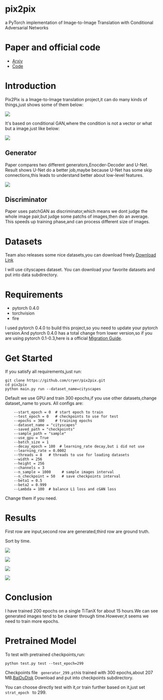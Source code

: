 # pix2pix
a PyTorch implementation of Image-to-Image Translation with Conditional Adversarial Networks

# Paper and official code

* [Arxiv](https://arxiv.org/abs/1611.07004)
* [Code](https://github.com/junyanz/pytorch-CycleGAN-and-pix2pix)

# Introduction

Pix2Pix is a Image-to-Image translation project,it can do many kinds of things,just shows some of them below:

![](https://github.com/cryer/pix2pix/raw/master/images/1.png)

It's based on conditional GAN,where the condition is not a vector or what but a image.just like below:

![](https://github.com/cryer/pix2pix/raw/master/images/2.png)

## Generator

Paper compares two different generators,Enocder-Decoder and U-Net. Result shows U-Net do a better job,maybe because U-Net has
some skip connections,this leads to understand better about low-level features.

![](https://github.com/cryer/pix2pix/raw/master/images/3.png)

## Discriminator

Paper uses patchGAN as discriminator,which means we dont judge the whole image pair,but judge some patchs of images,then do an average.
This speeds up training phase,and can process different size of images.

# Datasets

Team also releases some nice datasets,you can download freely.[Download Link](https://people.eecs.berkeley.edu/~tinghuiz/projects/pix2pix/datasets/)

I will use cityscapes dataset. You can download your favorite datasets and put into data subdirectory.

# Requirements

* pytorch 0.4.0
* torchvision
* fire

I used pytorch 0.4.0 to build this project,so you need to update your pytorch version.And pytorch 0.4.0 has a total change from lower
version,so if you are using pytorch 0.1-0.3,here is a official [Migration Guide](https://pytorch.org/2018/04/22/0_4_0-migration-guide.html).

# Get Started

If you satisfy all requirements,just run:
```
git clone https://github.com/cryer/pix2pix.git
cd pix2pix
python main.py run --dataset_name=cityscapes
```
Default we use GPU and train 300 epochs,if you use other datasets,change dataset_name to yours.
All configs are:
```
    --start_epoch = 0  # start epoch to train
    --test_epoch = 0   # checkpoints to use for test
    --epochs = 300     # training epochs
    --dataset_name = "cityscapes"   
    --saved_path = "checkpoints"
    --sample_path = "sample"
    --use_gpu = True
    --batch_size = 1
    --decay_epoch = 100  # learning_rate decay,but i did not use
    --learning_rate = 0.0002
    --threads = 8   # threads to use for loading datasets
    --width = 256
    --height = 256
    --channels = 3
    --n_sample = 1000     # sample images interval
    --n_checkpoint = 50   # save checkpoints interval
    --beta1 = 0.5
    --beta2 = 0.999
    --Lambda = 100  # balance L1 loss and cGAN loss
```
Change them if you need.

# Results

First row are input,second row are generated,third row are ground truth.

Sort by time.

![](https://github.com/cryer/pix2pix/raw/master/images/10000.png)

![](https://github.com/cryer/pix2pix/raw/master/images/128500.png)

![](https://github.com/cryer/pix2pix/raw/master/images/542500.png)

![](https://github.com/cryer/pix2pix/raw/master/images/594500.png)

# Conclusion

I have trained 200 epochs on a single TiTanX for about 15 hours.We can see generated images tend to be clearer through time.However,it 
seems we need to train more epochs.

# Pretrained Model

To test with pretrained checkpoints,run:
```
python test.py test --test_epoch=299
```
Checkpoints file ``` generator_299.pth```is trained with 300 epochs,about 207 MB.[BaiDuDisk](https://pan.baidu.com/s/1hAuAVsq6USTeMBzq1Naz9g) Download and put into checkpoints subdirectory.

You can choose directly test with it,or train further based on it,just set ```strat_epoch ``` to 299.
